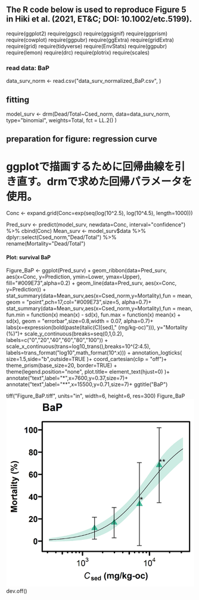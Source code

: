 ## The R code below is used to reproduce Figure 5 in Hiki et al. (2021, ET&C; DOI: 10.1002/etc.5199).

require(ggplot2)
require(ggsci)
require(ggsignif)
require(ggprism)
require(cowplot)
require(ggpubr)
require(ggExtra)
require(gridExtra)
require(grid)
require(tidyverse)
require(EnvStats)
require(ggpubr)
require(lemon)
require(drc)
require(plotrix)
require(scales)

### read data: BaP
data_surv_norm <- read.csv("data_surv_normalized_BaP.csv", )


## fitting
model_surv <- drm(Dead/Total~Csed_norm, data=data_surv_norm, type="binomial", weights=Total, fct = LL.2() )



## preparation for figure: regression curve
# ggplotで描画するために回帰曲線を引き直す。drmで求めた回帰パラメータを使用。
Conc <- expand.grid(Conc=exp(seq(log(10^2.5), log(10^4.5), length=1000))) 

Pred_surv <- predict(model_surv, newdata=Conc, interval="confidence") %>%
  cbind(Conc) 
Mean_surv <- model_surv$data %>% dplyr::select(Csed_norm,"Dead/Total") %>%
  rename(Mortality="Dead/Total") 


#### Plot: survival BaP ####
Figure_BaP <- ggplot(Pred_surv) +
  geom_ribbon(data=Pred_surv, aes(x=Conc, y=Prediction, ymin=Lower, ymax=Upper), fill="#009E73",alpha=0.2) +
  geom_line(data=Pred_surv, aes(x=Conc, y=Prediction)) +
  stat_summary(data=Mean_surv,aes(x=Csed_norm,y=Mortality),fun = mean,
               geom = "point",pch=17,col="#009E73",size=5, alpha=0.7)+
  stat_summary(data=Mean_surv,aes(x=Csed_norm,y=Mortality),fun = mean,
               fun.min = function(x) mean(x) - sd(x), 
               fun.max = function(x) mean(x) + sd(x), 
               geom = "errorbar",size=0.8,width = 0.07, alpha=0.7)+
  labs(x=expression(bold(paste(italic(C)[sed]," (mg/kg-oc)"))),
       y="Mortality (%)")+
  scale_y_continuous(breaks=seq(0,1,0.2), labels=c("0","20","40","60","80","100")) +
  scale_x_continuous(trans=log10_trans(),breaks=10^(2:4.5), labels=trans_format("log10",math_format(10^.x))) +
  annotation_logticks( size=1.5,side="b",outside=TRUE )+
  coord_cartesian(clip = "off")+
  theme_prism(base_size=20, border=TRUE) +
  theme(legend.position="none",
        plot.title= element_text(hjust=0) )+
  annotate("text",label="*",x=7600,y=0.37,size=7)+
  annotate("text",label="**",x=15500,y=0.71,size=7)+
  ggtitle("BaP")



tiff("Figure_BaP.tiff", units="in", width=6, height=6, res=300)
Figure_BaP
![](figure/Figure_BaP.png)
dev.off()


```





